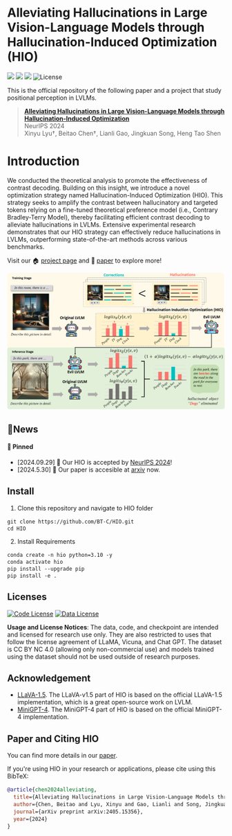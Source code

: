 <div align="center">
</div>

# Alleviating Hallucinations in Large Vision-Language Models through Hallucination-Induced Optimization (HIO)

<a href='https://github.com/BT-C/HIO'><img src='https://img.shields.io/badge/Project-Page-Green'></a>
<a href='https://github.com/BT-C/HIO'><img src='https://img.shields.io/badge/Demo-Page-purple'></a>
<a href='https://arxiv.org/pdf/2405.15356'><img src='https://img.shields.io/badge/Paper-PDF-orange'></a>
![License](https://img.shields.io/badge/License-BSD-blue.svg)


This is the official repository of the following paper and a project that study positional perception in LVLMs.
> **[Alleviating Hallucinations in Large Vision-Language Models through Hallucination-Induced Optimization](https://arxiv.org/pdf/2405.15356)**<br>
> NeurIPS 2024<br>
>  Xinyu Lyu†, Beitao Chen†, Lianli Gao, Jingkuan Song, Heng Tao Shen<br>


# Introduction
We conducted the theoretical analysis to promote the effectiveness of contrast decoding. Building on this insight, we introduce a novel optimization strategy named Hallucination-Induced Optimization (HIO). This strategy seeks to amplify the contrast between hallucinatory and targeted tokens relying on a fine-tuned theoretical preference model (i.e., Contrary Bradley-Terry Model), thereby facilitating efficient contrast decoding to alleviate hallucinations in LVLMs. Extensive experimental research demonstrates that our HIO strategy can effectively reduce hallucinations in LVLMs, outperforming state-of-the-art methods across various benchmarks.

Visit our 🏠 [project page](https://github.com/BT-C/HIO) and 📃 [paper](https://arxiv.org/pdf/2405.15356) to explore more!

<img src="./assets/framework.png">



## 🎈News

#### 📌 Pinned

* [2024.09.29] 📃 Our HIO is accepted by [NeurIPS 2024](https://neurips.cc/virtual/2024/poster/95118)!
* [2024.5.30] 📃 Our paper is accesible at [arxiv](https://arxiv.org/pdf/2405.15356) now. 


## Install
1. Clone this repository and navigate to HIO folder
``` 
git clone https://github.com/BT-C/HIO.git
cd HIO
```
2. Install Requirements
```
conda create -n hio python=3.10 -y
conda activate hio
pip install --upgrade pip
pip install -e .
```


## Licenses


[![Code License](https://img.shields.io/badge/Code%20License-Apache_2.0-green.svg)](https://github.com/tatsu-lab/stanford_alpaca/blob/main/LICENSE)
[![Data License](https://img.shields.io/badge/Data%20License-CC%20By%20NC%204.0-red.svg)](https://github.com/tatsu-lab/stanford_alpaca/blob/main/DATA_LICENSE)

**Usage and License Notices**: The data, code, and checkpoint are intended and licensed for research use only. They are also restricted to uses that follow the license agreement of LLaMA, Vicuna, and Chat GPT. The dataset is CC BY NC 4.0 (allowing only non-commercial use) and models trained using the dataset should not be used outside of research purposes.


## Acknowledgement
   - [LLaVA-1.5](https://github.com/haotian-liu/LLaVA). The LLaVA-v1.5 part of HIO is based on the official LLaVA-1.5 implementation, which is a great open-source work on LVLM.
   - [MiniGPT-4](https://github.com/Vision-CAIR/MiniGPT-4). The MiniGPT-4 part of HIO is based on the official MiniGPT-4 implementation. 

## Paper and Citing HIO

You can find more details in our [paper](https://arxiv.org/pdf/2405.15356).

If you're using HIO in your research or applications, please cite using this BibTeX:

```bibtex
@article{chen2024alleviating,
  title={Alleviating Hallucinations in Large Vision-Language Models through Hallucination-Induced Optimization},
  author={Chen, Beitao and Lyu, Xinyu and Gao, Lianli and Song, Jingkuan and Shen, Heng Tao},
  journal={arXiv preprint arXiv:2405.15356},
  year={2024}
}
```
